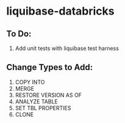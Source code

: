 # liquibase-databricks

## To Do: 

1. Add unit tests with liquibase test harness

## Change Types to Add: 

1. COPY INTO
2. MERGE
3. RESTORE VERSION AS OF
4. ANALYZE TABLE
5. SET TBL PROPERTIES
6. CLONE